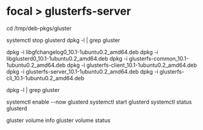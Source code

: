 # focal > glusterfs-server

cd /tmp/deb-pkgs/gluster

systemctl stop glusterd
dpkg -l | grep gluster


dpkg -i libgfchangelog0_10.1-1ubuntu0.2_amd64.deb
dpkg -i libglusterd0_10.1-1ubuntu0.2_amd64.deb
dpkg -i glusterfs-common_10.1-1ubuntu0.2_amd64.deb
dpkg -i glusterfs-client_10.1-1ubuntu0.2_amd64.deb
dpkg -i glusterfs-server_10.1-1ubuntu0.2_amd64.deb
dpkg -i glusterfs-cli_10.1-1ubuntu0.2_amd64.deb


dpkg -l | grep gluster

systemctl enable --now glusterd
systemctl start glusterd
systemctl status glusterd

gluster volume info
gluster volume status
